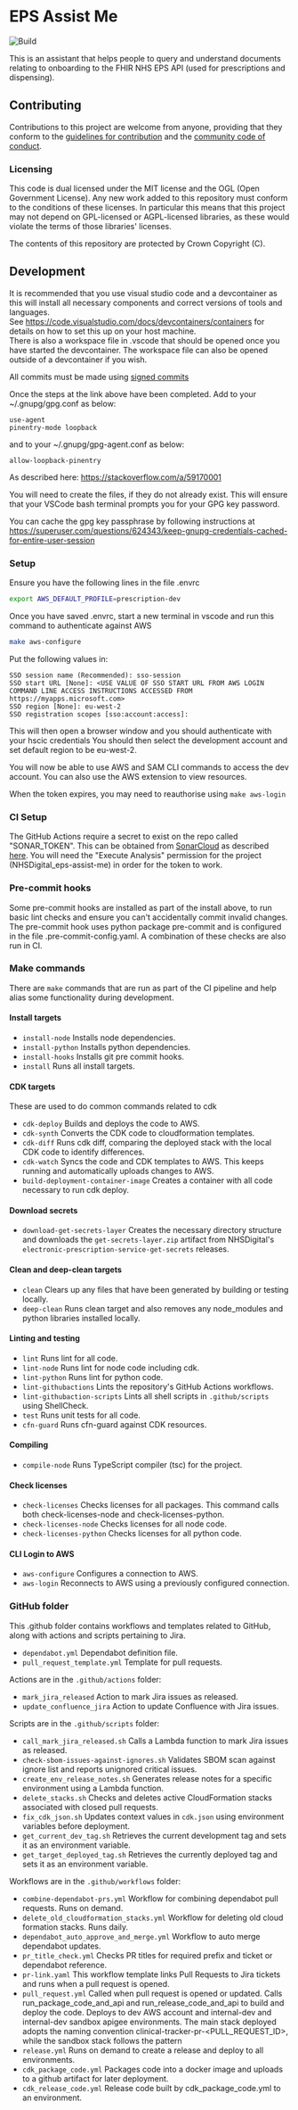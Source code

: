 # EPS Assist Me
![Build](https://github.com/NHSDigital/eps-assist-me/workflows/release/badge.svg?branch=main)

This is an assistant that helps people to query and understand documents relating to onboarding to the FHIR NHS EPS API (used for prescriptions and dispensing).

## Contributing

Contributions to this project are welcome from anyone, providing that they conform to the [guidelines for contribution](https://github.com/NHSDigital/eps-assist-me/blob/main/CONTRIBUTING.md) and the [community code of conduct](https://github.com/NHSDigital/eps-assist-me/blob/main/CODE_OF_CONDUCT.md).

### Licensing

This code is dual licensed under the MIT license and the OGL (Open Government License). Any new work added to this repository must conform to the conditions of these licenses. In particular this means that this project may not depend on GPL-licensed or AGPL-licensed libraries, as these would violate the terms of those libraries' licenses.

The contents of this repository are protected by Crown Copyright (C).

## Development

It is recommended that you use visual studio code and a devcontainer as this will install all necessary components and correct versions of tools and languages.  
See https://code.visualstudio.com/docs/devcontainers/containers for details on how to set this up on your host machine.  
There is also a workspace file in .vscode that should be opened once you have started the devcontainer. The workspace file can also be opened outside of a devcontainer if you wish.  

All commits must be made using [signed commits](https://docs.github.com/en/authentication/managing-commit-signature-verification/signing-commits)

Once the steps at the link above have been completed. Add to your ~/.gnupg/gpg.conf as below:

```
use-agent
pinentry-mode loopback
```

and to your ~/.gnupg/gpg-agent.conf as below:

```
allow-loopback-pinentry
```

As described here:
https://stackoverflow.com/a/59170001

You will need to create the files, if they do not already exist.
This will ensure that your VSCode bash terminal prompts you for your GPG key password.

You can cache the gpg key passphrase by following instructions at https://superuser.com/questions/624343/keep-gnupg-credentials-cached-for-entire-user-session

### Setup

Ensure you have the following lines in the file .envrc

```bash
export AWS_DEFAULT_PROFILE=prescription-dev
```

Once you have saved .envrc, start a new terminal in vscode and run this command to authenticate against AWS

```bash
make aws-configure
```

Put the following values in:

```text
SSO session name (Recommended): sso-session
SSO start URL [None]: <USE VALUE OF SSO START URL FROM AWS LOGIN COMMAND LINE ACCESS INSTRUCTIONS ACCESSED FROM https://myapps.microsoft.com>
SSO region [None]: eu-west-2
SSO registration scopes [sso:account:access]:
```

This will then open a browser window and you should authenticate with your hscic credentials
You should then select the development account and set default region to be eu-west-2.

You will now be able to use AWS and SAM CLI commands to access the dev account. You can also use the AWS extension to view resources.

When the token expires, you may need to reauthorise using `make aws-login`

### CI Setup

The GitHub Actions require a secret to exist on the repo called "SONAR_TOKEN".
This can be obtained from [SonarCloud](https://sonarcloud.io/)
as described [here](https://docs.sonarsource.com/sonarqube/latest/user-guide/user-account/generating-and-using-tokens/).
You will need the "Execute Analysis" permission for the project (NHSDigital_eps-assist-me) in order for the token to work.

### Pre-commit hooks

Some pre-commit hooks are installed as part of the install above, to run basic lint checks and ensure you can't accidentally commit invalid changes.
The pre-commit hook uses python package pre-commit and is configured in the file .pre-commit-config.yaml.
A combination of these checks are also run in CI.

### Make commands

There are `make` commands that are run as part of the CI pipeline and help alias some functionality during development.

#### Install targets

- `install-node` Installs node dependencies.
- `install-python` Installs python dependencies.
- `install-hooks` Installs git pre commit hooks.
- `install` Runs all install targets.

#### CDK targets
These are used to do common commands related to cdk

- `cdk-deploy` Builds and deploys the code to AWS.
- `cdk-synth` Converts the CDK code to cloudformation templates.
- `cdk-diff` Runs cdk diff, comparing the deployed stack with the local CDK code to identify differences.
- `cdk-watch` Syncs the code and CDK templates to AWS. This keeps running and automatically uploads changes to AWS.
- `build-deployment-container-image` Creates a container with all code necessary to run cdk deploy.

#### Download secrets

- `download-get-secrets-layer` Creates the necessary directory structure and downloads the `get-secrets-layer.zip` artifact from NHSDigital's `electronic-prescription-service-get-secrets` releases.

#### Clean and deep-clean targets

- `clean` Clears up any files that have been generated by building or testing locally.
- `deep-clean` Runs clean target and also removes any node_modules and python libraries installed locally.

#### Linting and testing

- `lint` Runs lint for all code.
- `lint-node` Runs lint for node code including cdk.
- `lint-python` Runs lint for python code.
- `lint-githubactions` Lints the repository's GitHub Actions workflows.
- `lint-githubaction-scripts` Lints all shell scripts in `.github/scripts` using ShellCheck.
- `test` Runs unit tests for all code.
- `cfn-guard` Runs cfn-guard against CDK resources.

#### Compiling

- `compile-node` Runs TypeScript compiler (tsc) for the project.

#### Check licenses

- `check-licenses` Checks licenses for all packages. This command calls both check-licenses-node and check-licenses-python.
- `check-licenses-node` Checks licenses for all node code.
- `check-licenses-python` Checks licenses for all python code.

#### CLI Login to AWS

- `aws-configure` Configures a connection to AWS.
- `aws-login` Reconnects to AWS using a previously configured connection.

### GitHub folder

This .github folder contains workflows and templates related to GitHub, along with actions and scripts pertaining to Jira.

- `dependabot.yml` Dependabot definition file.
- `pull_request_template.yml` Template for pull requests.

Actions are in the `.github/actions` folder:

- `mark_jira_released` Action to mark Jira issues as released.
- `update_confluence_jira` Action to update Confluence with Jira issues.

Scripts are in the `.github/scripts` folder:

- `call_mark_jira_released.sh` Calls a Lambda function to mark Jira issues as released.
- `check-sbom-issues-against-ignores.sh` Validates SBOM scan against ignore list and reports unignored critical issues.
- `create_env_release_notes.sh` Generates release notes for a specific environment using a Lambda function.
- `delete_stacks.sh` Checks and deletes active CloudFormation stacks associated with closed pull requests.
- `fix_cdk_json.sh` Updates context values in `cdk.json` using environment variables before deployment.
- `get_current_dev_tag.sh` Retrieves the current development tag and sets it as an environment variable.
- `get_target_deployed_tag.sh` Retrieves the currently deployed tag and sets it as an environment variable.

Workflows are in the `.github/workflows` folder:

- `combine-dependabot-prs.yml` Workflow for combining dependabot pull requests. Runs on demand.
- `delete_old_cloudformation_stacks.yml` Workflow for deleting old cloud formation stacks. Runs daily.
- `dependabot_auto_approve_and_merge.yml` Workflow to auto merge dependabot updates.
- `pr_title_check.yml` Checks PR titles for required prefix and ticket or dependabot reference.
- `pr-link.yaml` This workflow template links Pull Requests to Jira tickets and runs when a pull request is opened.
- `pull_request.yml` Called when pull request is opened or updated. Calls run_package_code_and_api and run_release_code_and_api to build and deploy the code. Deploys to dev AWS account and internal-dev and internal-dev sandbox apigee environments. The main stack deployed adopts the naming convention clinical-tracker-pr-<PULL_REQUEST_ID>, while the sandbox stack follows the pattern 
- `release.yml` Runs on demand to create a release and deploy to all environments.
- `cdk_package_code.yml` Packages code into a docker image and uploads to a github artifact for later deployment.
- `cdk_release_code.yml` Release code built by cdk_package_code.yml to an environment.
